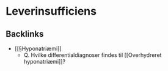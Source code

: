 # Leverinsufficiens

## Backlinks
* [[§Hyponatriæmi]]
	* Q. Hvilke differentialdiagnoser findes til [[Overhydreret hyponatriæmi]]?

<!-- {BearID:4BFDA524-98F6-4621-B153-41009DBF7D1B-21575-00002BF5104399F9} -->
